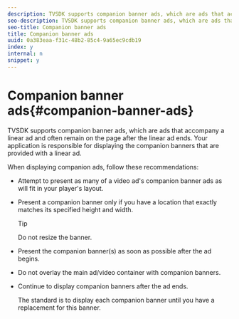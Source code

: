 ```yaml
---
description: TVSDK supports companion banner ads, which are ads that accompany a linear ad and often remain on the page after the linear ad ends. Your application is responsible for displaying the companion banners that are provided with a linear ad.
seo-description: TVSDK supports companion banner ads, which are ads that accompany a linear ad and often remain on the page after the linear ad ends. Your application is responsible for displaying the companion banners that are provided with a linear ad.
seo-title: Companion banner ads
title: Companion banner ads
uuid: 0a383eaa-f31c-48b2-85c4-9a65ec9cdb19
index: y
internal: n
snippet: y
---
```


# Companion banner ads{#companion-banner-ads}

TVSDK supports companion banner ads, which are ads that accompany a linear ad and often remain on the page after the linear ad ends. Your application is responsible for displaying the companion banners that are provided with a linear ad.

When displaying companion ads, follow these recommendations:

* Attempt to present as many of a video ad's companion banner ads as will fit in your player's layout. 
* Present a companion banner only if you have a location that exactly matches its specified height and width. 

  >[!TIP]
  >
  >Do not resize the banner.

* Present the companion banner(s) as soon as possible after the ad begins. 
* Do not overlay the main ad/video container with companion banners. 
* Continue to display companion banners after the ad ends.

  The standard is to display each companion banner until you have a replacement for this banner.

